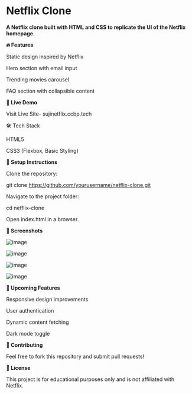 

# Netflix Clone

**A Netflix clone built with HTML and CSS to replicate the UI of the Netflix homepage**.

**🔥 Features**

Static design inspired by Netflix

Hero section with email input

Trending movies carousel

FAQ section with collapsible content

**🚀 Live Demo**

Visit Live Site- sujinetflix.ccbp.tech

🛠 Tech Stack

HTML5

CSS3 (Flexbox, Basic Styling)

**📂 Setup Instructions**

Clone the repository:

git clone https://github.com/yourusername/netflix-clone.git

Navigate to the project folder:

cd netflix-clone

Open index.html in a browser.

**🎨 Screenshots**

![image](https://github.com/user-attachments/assets/8ed25c83-f5ee-4ff1-818a-7c1e68097daf)

![image](https://github.com/user-attachments/assets/8252b261-b419-4bd5-a45f-ffa47251b934)

![image](https://github.com/user-attachments/assets/884319cc-ad4d-4f11-8f94-86902b1d31a2)

![image](https://github.com/user-attachments/assets/ad45c1ea-8d73-473a-b7de-6f9c7847d515)

**📌 Upcoming Features**

Responsive design improvements

User authentication

Dynamic content fetching

Dark mode toggle

**🤝 Contributing**

Feel free to fork this repository and submit pull requests!

**📜 License**

This project is for educational purposes only and is not affiliated with Netflix.
